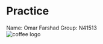 # Practice
Name: Omar Farshad
Group: N41513
<br>
![coffee logo](https://user-images.githubusercontent.com/49373850/114300369-0d7bed80-9ad1-11eb-9cd8-79b40b874423.png)

